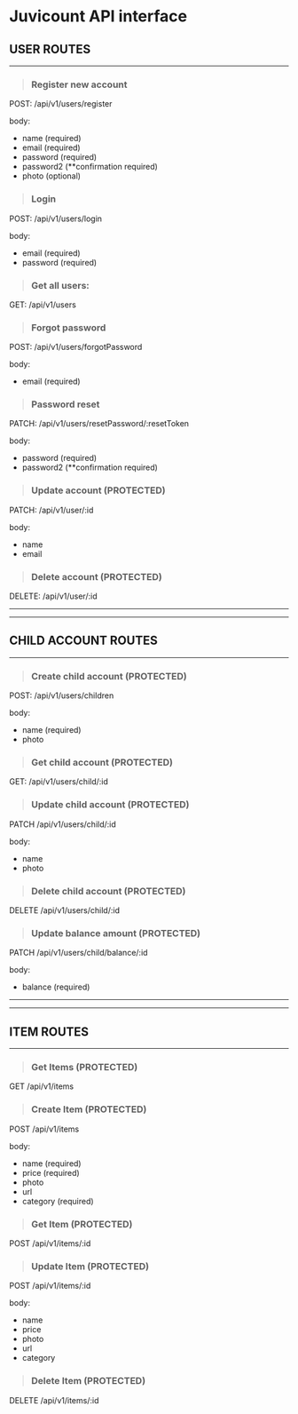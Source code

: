 # Juvicount API interface

## USER ROUTES

---

> ### Register new account

POST: /api/v1/users/register

body:

- name (required)
- email (required)
- password (required)
- password2 (\*\*confirmation required)
- photo (optional)

> ### Login

POST: /api/v1/users/login

body:

- email (required)
- password (required)

> ### Get all users:

GET: /api/v1/users

> ### Forgot password

POST: /api/v1/users/forgotPassword

body:

- email (required)

> ### Password reset

PATCH: /api/v1/users/resetPassword/:resetToken

body:

- password (required)
- password2 (\*\*confirmation required)

> ### Update account (PROTECTED)

PATCH: /api/v1/user/:id

body:

- name
- email

> ### Delete account (PROTECTED)

DELETE: /api/v1/user/:id

---

---

## CHILD ACCOUNT ROUTES

---

> ### Create child account (PROTECTED)

POST: /api/v1/users/children

body:

- name (required)
- photo

> ### Get child account (PROTECTED)

GET: /api/v1/users/child/:id

> ### Update child account (PROTECTED)

PATCH /api/v1/users/child/:id

body:

- name
- photo

> ### Delete child account (PROTECTED)

DELETE /api/v1/users/child/:id

> ### Update balance amount (PROTECTED)

PATCH /api/v1/users/child/balance/:id

body:

- balance (required)

---

---

## ITEM ROUTES

---

> ### Get Items (PROTECTED)

GET /api/v1/items

> ### Create Item (PROTECTED)

POST /api/v1/items

body:

- name (required)
- price (required)
- photo
- url
- category (required)

> ### Get Item (PROTECTED)

POST /api/v1/items/:id

> ### Update Item (PROTECTED)

POST /api/v1/items/:id

body:

- name 
- price
- photo
- url
- category

> ### Delete Item (PROTECTED)

DELETE /api/v1/items/:id


